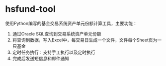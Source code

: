 # hsfund-tool
使用Python编写的基金交易系统资产单元份额计算工具，主要功能：
1. 通过Oracle SQL查询到交易系统资产单元份额
2. 将查询到数据，写入Excel中，每交易日生成一个文件，文件每个Sheet页为一只基金
3. 定时任务执行：支持手工执行以及定时执行
4. 完成后发送短信息和邮件通知
